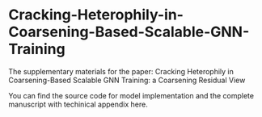 # Cracking-Heterophily-in-Coarsening-Based-Scalable-GNN-Training
The supplementary materials for the paper: Cracking Heterophily in Coarsening-Based Scalable GNN Training: a Coarsening Residual View

You can find the source code for model implementation and the complete manuscript with techinical appendix here.
